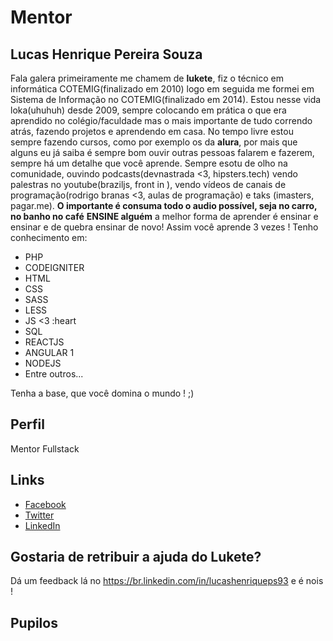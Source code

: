 # Mentor

## Lucas Henrique Pereira Souza

  Fala galera primeiramente me chamem de **lukete**, fiz o técnico em informática COTEMIG(finalizado em 2010) logo em seguida me formei em Sistema de Informação no COTEMIG(finalizado em 2014).
  Estou nesse vida loka(uhuhuh) desde 2009, sempre colocando em prática o que era aprendido no colégio/faculdade mas o mais importante de tudo correndo atrás, fazendo projetos e aprendendo em casa.
  No tempo livre estou sempre fazendo cursos, como por exemplo os da **alura**, por mais que alguns eu já saiba é sempre bom ouvir outras pessoas falarem e fazerem, sempre há um detalhe que você aprende. Sempre esotu de olho na comunidade, ouvindo podcasts(devnastrada <3, hipsters.tech) vendo palestras no youtube(braziljs, front in ), vendo vídeos de canais de programação(rodrigo branas <3, aulas de programação) e taks (imasters, pagar.me).
  **O importante é consuma todo o audio possível, seja no carro, no banho no café**
  **ENSINE alguém** a melhor forma de aprender é ensinar e ensinar e de quebra ensinar de novo! Assim você aprende 3 vezes !
  Tenho conhecimento em:
- PHP
- CODEIGNITER
- HTML 
- CSS
- SASS
- LESS
- JS <3 :heart
- SQL
- REACTJS
- ANGULAR 1
- NODEJS
- Entre outros...

Tenha a base, que você domina o mundo ! ;)

## Perfil

Mentor Fullstack

## Links

* [Facebook](https://www.facebook.com/luketevl2)
* [Twitter](https://twitter.com/@luketevl)
* [LinkedIn](https://br.linkedin.com/in/lucashenriqueps93)

## Gostaria de retribuir a ajuda do Lukete?

Dá um feedback lá no https://br.linkedin.com/in/lucashenriqueps93 e é nois !

## Pupilos
